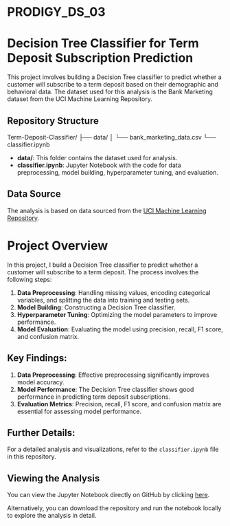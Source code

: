 # PRODIGY_DS_03
# Decision Tree Classifier for Term Deposit Subscription Prediction

This project involves building a Decision Tree classifier to predict whether a customer will subscribe to a term deposit based on their demographic and behavioral data. The dataset used for this analysis is the Bank Marketing dataset from the UCI Machine Learning Repository.

## Repository Structure

Term-Deposit-Classifier/
├── data/
│ └── bank_marketing_data.csv
└── classifier.ipynb

- **data/**: This folder contains the dataset used for analysis.
- **classifier.ipynb**: Jupyter Notebook with the code for data preprocessing, model building, hyperparameter tuning, and evaluation.

## Data Source

The analysis is based on data sourced from the [UCI Machine Learning Repository](https://archive.ics.uci.edu/dataset/222/bank+marketing).

# Project Overview

In this project, I build a Decision Tree classifier to predict whether a customer will subscribe to a term deposit. The process involves the following steps:

1. **Data Preprocessing**: Handling missing values, encoding categorical variables, and splitting the data into training and testing sets.
2. **Model Building**: Constructing a Decision Tree classifier.
3. **Hyperparameter Tuning**: Optimizing the model parameters to improve performance.
4. **Model Evaluation**: Evaluating the model using precision, recall, F1 score, and confusion matrix.

## Key Findings:

1. **Data Preprocessing**: Effective preprocessing significantly improves model accuracy.
2. **Model Performance**: The Decision Tree classifier shows good performance in predicting term deposit subscriptions.
3. **Evaluation Metrics**: Precision, recall, F1 score, and confusion matrix are essential for assessing model performance.

## Further Details:

For a detailed analysis and visualizations, refer to the `classifier.ipynb` file in this repository.


## Viewing the Analysis

You can view the Jupyter Notebook directly on GitHub by clicking [here](https://github.com/TuhinPatra633/PRODIGY_DS_03/blob/main/classifier.ipynb).

Alternatively, you can download the repository and run the notebook locally to explore the analysis in detail.

